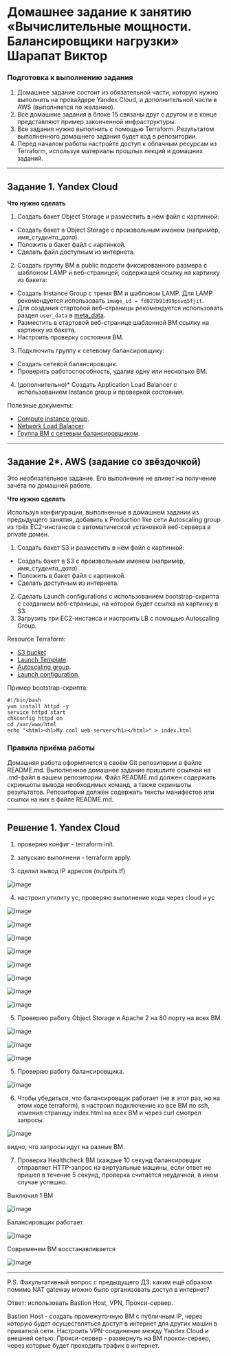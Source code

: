 # Домашнее задание к занятию «Вычислительные мощности. Балансировщики нагрузки» Шарапат Виктор

### Подготовка к выполнению задания

1. Домашнее задание состоит из обязательной части, которую нужно выполнить на провайдере Yandex Cloud, и дополнительной части в AWS (выполняется по желанию). 
2. Все домашние задания в блоке 15 связаны друг с другом и в конце представляют пример законченной инфраструктуры.  
3. Все задания нужно выполнить с помощью Terraform. Результатом выполненного домашнего задания будет код в репозитории. 
4. Перед началом работы настройте доступ к облачным ресурсам из Terraform, используя материалы прошлых лекций и домашних заданий.

---
## Задание 1. Yandex Cloud 

**Что нужно сделать**

1. Создать бакет Object Storage и разместить в нём файл с картинкой:

 - Создать бакет в Object Storage с произвольным именем (например, _имя_студента_дата_).
 - Положить в бакет файл с картинкой.
 - Сделать файл доступным из интернета.
 
2. Создать группу ВМ в public подсети фиксированного размера с шаблоном LAMP и веб-страницей, содержащей ссылку на картинку из бакета:

 - Создать Instance Group с тремя ВМ и шаблоном LAMP. Для LAMP рекомендуется использовать `image_id = fd827b91d99psvq5fjit`.
 - Для создания стартовой веб-страницы рекомендуется использовать раздел `user_data` в [meta_data](https://cloud.yandex.ru/docs/compute/concepts/vm-metadata).
 - Разместить в стартовой веб-странице шаблонной ВМ ссылку на картинку из бакета.
 - Настроить проверку состояния ВМ.
 
3. Подключить группу к сетевому балансировщику:

 - Создать сетевой балансировщик.
 - Проверить работоспособность, удалив одну или несколько ВМ.
4. (дополнительно)* Создать Application Load Balancer с использованием Instance group и проверкой состояния.

Полезные документы:

- [Compute instance group](https://registry.terraform.io/providers/yandex-cloud/yandex/latest/docs/resources/compute_instance_group).
- [Network Load Balancer](https://registry.terraform.io/providers/yandex-cloud/yandex/latest/docs/resources/lb_network_load_balancer).
- [Группа ВМ с сетевым балансировщиком](https://cloud.yandex.ru/docs/compute/operations/instance-groups/create-with-balancer).

---
## Задание 2*. AWS (задание со звёздочкой)

Это необязательное задание. Его выполнение не влияет на получение зачёта по домашней работе.

**Что нужно сделать**

Используя конфигурации, выполненные в домашнем задании из предыдущего занятия, добавить к Production like сети Autoscaling group из трёх EC2-инстансов с  автоматической установкой веб-сервера в private домен.

1. Создать бакет S3 и разместить в нём файл с картинкой:

 - Создать бакет в S3 с произвольным именем (например, _имя_студента_дата_).
 - Положить в бакет файл с картинкой.
 - Сделать доступным из интернета.
2. Сделать Launch configurations с использованием bootstrap-скрипта с созданием веб-страницы, на которой будет ссылка на картинку в S3. 
3. Загрузить три ЕС2-инстанса и настроить LB с помощью Autoscaling Group.

Resource Terraform:

- [S3 bucket](https://registry.terraform.io/providers/hashicorp/aws/latest/docs/resources/s3_bucket)
- [Launch Template](https://registry.terraform.io/providers/hashicorp/aws/latest/docs/resources/launch_template).
- [Autoscaling group](https://registry.terraform.io/providers/hashicorp/aws/latest/docs/resources/autoscaling_group).
- [Launch configuration](https://registry.terraform.io/providers/hashicorp/aws/latest/docs/resources/launch_configuration).

Пример bootstrap-скрипта:

```
#!/bin/bash
yum install httpd -y
service httpd start
chkconfig httpd on
cd /var/www/html
echo "<html><h1>My cool web-server</h1></html>" > index.html
```
### Правила приёма работы

Домашняя работа оформляется в своём Git репозитории в файле README.md. Выполненное домашнее задание пришлите ссылкой на .md-файл в вашем репозитории.
Файл README.md должен содержать скриншоты вывода необходимых команд, а также скриншоты результатов.
Репозиторий должен содержать тексты манифестов или ссылки на них в файле README.md.

---

## Решение 1. Yandex Cloud

1) проверяю конфиг - terraform init.

2) запускаю выполнени  - terraform apply.

3) сделал вывод IP адресов (outputs.tf)

![image](https://github.com/user-attachments/assets/7c850603-9a5b-4f07-8262-79ab1e28b94a)

4) настроил утилиту yc, проверяю выполнение кода через cloud и yc

![image](https://github.com/user-attachments/assets/a2178cd0-8d55-465d-ba6e-7e1403f9ebd6)


![image](https://github.com/user-attachments/assets/b695e6b5-c3d7-4ec5-967c-c9c3c7b6a5b5)

![image](https://github.com/user-attachments/assets/0c57c517-dcf6-4882-bcd0-a81e962c5a64)

![image](https://github.com/user-attachments/assets/749c2dba-aa2d-4b0a-8e80-f1249454d21a)

![image](https://github.com/user-attachments/assets/e0254d2e-884a-49c1-a0e2-a132cee608fe)

![image](https://github.com/user-attachments/assets/01828455-7aed-4dcb-b254-95d4050005af)

![image](https://github.com/user-attachments/assets/2de89a32-3617-496a-8dd8-c305a03c417b)

![image](https://github.com/user-attachments/assets/c0432328-a2c6-4b44-8bb1-098c333d5c0d)

5) Проверяю работу Object Storage и Apache 2 на 80 порту на всех ВМ.

![image](https://github.com/user-attachments/assets/294e791c-55c1-4f63-a49f-1d6a27b55166)

![image](https://github.com/user-attachments/assets/5a953e21-4156-4ef5-82a2-05f0209ae883)

![image](https://github.com/user-attachments/assets/203ae002-1d72-4206-b646-99c1805a3d8b)

5) Проверяю работу балансировщика.

![image](https://github.com/user-attachments/assets/bbc280b0-3e65-4f2b-851b-de9802f52fc9)


6) Чтобы убедиться, что балансировщик работает (не в этот раз, но на этом коде terraform), я настроил подключение ко все ВМ по ssh, изменил страницу index.html на всех ВМ и через curl смотрел запросы.

![image](https://github.com/user-attachments/assets/e1ff6082-15b9-49e1-bc0c-42b2b03e0407)

видно, что запросы идут на разные ВМ.

7) Проверка Healthcheck ВМ (каждые 10 секунд балансировщик отправляет HTTP-запрос на виртуальные машины, если ответ не пришел в течение 5 секунд, проверка считается неудачной, в ином случае успешно.

Выключил 1 ВМ

![image](https://github.com/user-attachments/assets/f1b9418e-5073-453b-8549-66dfbb4ed111)

Балансировщик работает

![image](https://github.com/user-attachments/assets/52eff5cf-a691-47a4-9b9d-d08eb8a8ec48)

Современем ВМ восстанавливается

![image](https://github.com/user-attachments/assets/167ba825-a50e-47e4-8d82-47dee77bed24)

---
P.S. Факультативный вопрос с предыдущего ДЗ: каким ещё образом помимо NAT gateway можно было организовать доступ в интернет?

Ответ: использовать Bastion Host, VPN, Прокси-сервер.

Bastion Host - создать промежуточную ВМ с публичным IP, через которую будет осуществляться доступ в интернет для других машин в приватной сети.
Настроить VPN-соединение между Yandex Cloud и внешней сетью.
Прокси-сервер - развернуть на ВМ прокси-сервер, через которые будет проходить трафик в интернет.




